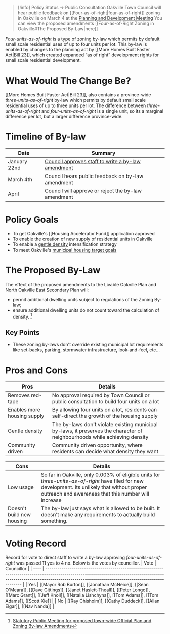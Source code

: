 > [!info] Policy Status -> Public Consultation
> Oakville Town Council will hear public feedback on [[Four-as-of-right|four-as-of-right]] zoning in Oakville on March 4 at the [Planning and Development Meeting](https://pub-oakville.escribemeetings.com/Meeting.aspx?Id=d1136dc5-4b20-4348-a39f-106acf75459e)
> You can view the proposed amendments [[Four-as-of-Right Zoning in Oakville#The Proposed By-Law|here]]

_Four-units-as-of-right_ is a type of zoning by-law which permits by default small scale residential uses of up to four units per lot. This by-law is enabled by changes to the planning act by [[More Homes Built Faster Act|Bill 23]], which created expanded “as of right” development rights for small scale residential development.

# What Would The Change Be?
[[More Homes Built Faster Act|Bill 23]], also contains a province-wide _three-units-as-of-right_ by-law which permits by default small scale residential uses of up to three units per lot. The difference between _three-units-as-of-right_ and _four-units-as-of-right_ is a single unit, so its a marginal difference per lot, but a larger difference province-wide.

# Timeline of By-law
| Date         | Summary                                                                                                                   |
| ------------ | ------------------------------------------------------------------------------------------------------------------------- |
| January 22nd | [Council approves staff to write a by-law amendment](https://www.youtube.com/live/PsATvSpZen8?si=zilfHNy6yUizXzCW&t=17593) |
| March 4th    | Council hears public feedback on by-law amendment                                                                          |
| April        | Council will approve or reject the by-law amendment                                                                        |

# Policy Goals
- To get Oakville's [[Housing Accelerator Fund]] application approved
- To enable the creation of new supply of residential units in Oakville
- To enable a [gentle density](https://urbanlogiq.com/ask-the-experts-how-gentle-density-adds-housing-solutions/) intensification strategy
- To meet Oakville's [municipal housing target goals](https://www.ontario.ca/page/tracking-housing-supply-progress)

# The Proposed By-Law
The effect of the proposed amendments to the Livable Oakville Plan and North Oakville East Secondary Plan will: 

- permit additional dwelling units subject to regulations of the Zoning By-law;
- ensure additional dwelling units do not count toward the calculation of density. [^1]

## Key Points
- These zoning by-laws don't override existing municipal lot requirements like set-backs, parking, stormwater infrastructure, look-and-feel, etc...

# Pros and Cons
| Pros                        | Details                                                                                                                    | 
| --------------------------- | -------------------------------------------------------------------------------------------------------------------------- |
| Removes red-tape            | No approval required by Town Council or public consultation to build four units on a lot                                   |
| Enables more housing supply | By allowing four units on a lot, residents can self-direct the growth of the housing supply                                |
| Gentle density              | The by-laws don't violate existing municipal by-laws, it preserves the character of neighbourhoods while achieving density |
| Community driven            | Community driven opportunity, where residents can decide what density they want                                            |

| Cons                               | Details                                                                                                                                                                                                |
| ---------------------------------- | ------------------------------------------------------------------------------------------------------------------------------------------------------------------------------------------------------ |
| Low usage                          | So far in Oakville, only 0.003% of eligible units for _three-units-as-of-right_ have filed for new development. Its unlikely that without proper outreach and awareness that this number will increase |
| Doesn't build new housing          | The by-law just says what is allowed to be built. It doesn't make any requirements to actually build something.                                                                                        | 

# Voting Record

Record for vote to direct staff to write a by-law approving _four-units-as-of-right_ was passed 11 yes to 4 no. Below is the votes by councillor.
| Vote | Councillor                                                                                                                                                                                                                     |
| ---- | ------------------------------------------------------------------------------------------------------------------------------------------------------------------------------------------------------------------------------ |
| Yes  | [[Mayor Rob Burton]], [[Jonathan McNeice]], [[Sean O'Meara]], [[Dave Gittings]], [[Janet Haslett-Theall]], [[Peter Longo]], [[Marc Grant]], [[Jeff Knoll]], [[Natalia Lishchyna]], [[Tom Adams]], [[Tom Adams]], [[Scott Xie]] |
| No   | [[Ray Chisholm]], [[Cathy Duddeck]], [[Allan Elgar]], [[Nav Nanda]]                                                                                                                                                            | 

[^1]: [Statutory Public Meeting for proposed town-wide Official Plan and Zoning By-law Amendments](https://www.oakville.ca/town-hall/news-notices/2024-planning-public-notices-archive/statutory-public-meeting-for-proposed-town-wide-official-plan-and-zoning-by-law-amendments/)